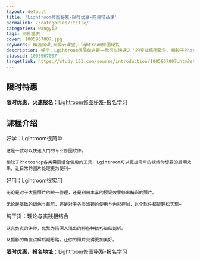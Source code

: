 ```yaml
---
layout: default
title: 'Lightroom修图秘笈-限时优惠-网易精品课'
permalink: /:categories/:title/
categories: wangyi2
tags: 网易提供
cover: 1005967007.jpg
keywords: 精选网课,网易云课堂,Lightroom修图秘笈
description: 好学：Lgihtroom很简单这是一款可以快速入门的专业修图软件。相较于Photoshop各类需要组合使用的工具，Lgi
classid: 1005967007
targetlink: https://study.163.com/course/introduction/1005967007.htm?share=1&shareId=1025206652&utm_campaign=share&utm_medium=iphoneShare&utm_source=&utm_u=1025206652
---
```


## 限时特惠

**限时优惠，火速报名**：[Lightroom修图秘笈-报名学习](https://study.163.com/course/introduction/1005967007.htm?share=1&shareId=1025206652&utm_campaign=share&utm_medium=iphoneShare&utm_source=&utm_u=1025206652)

## 课程介绍

好学：Lgihtroom很简单

    这是一款可以快速入门的专业修图软件。

    相较于Photoshop各类需要组合使用的工具，Lgihtroom可以更加简单的视线你想要的后期效果，让日常的图片处理更为便利~

好用：Lgihtroom很实用

    无论是对于大量照片的统一管理，还是利用丰富的预设效果修出精彩的照片。

    无论是基础的调色与裁剪，还是对于各类滤镜的使用与色彩控制，这个软件都能轻松实现~

纯干货：理论与实践相结合

    认真负责的讲师，化繁为简深入浅出的将各种技巧细细剖析。

    从摄影的角度讲解后期思路，让你的照片变得更加美好。

**限时优惠，报名地址**：[Lightroom修图秘笈-报名学习](https://study.163.com/course/introduction/1005967007.htm?share=1&shareId=1025206652&utm_campaign=share&utm_medium=iphoneShare&utm_source=&utm_u=1025206652)

